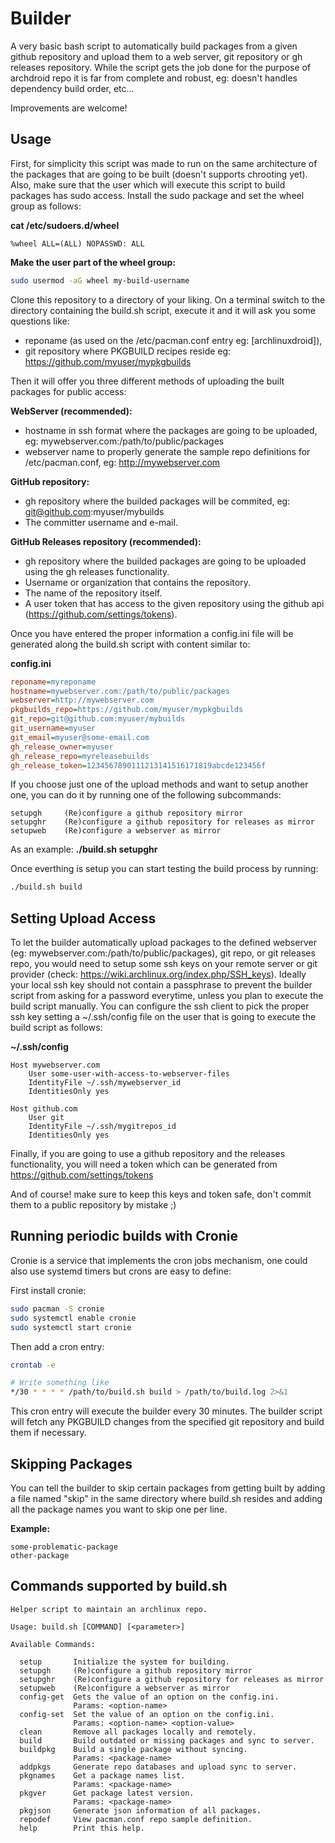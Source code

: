 # Builder

A very basic bash script to automatically build packages from
a given github repository and upload them to a web server, git
repository or gh releases repository. While the script gets the job
done for the purpose of archdroid repo it is far from complete and
robust, eg: doesn't handles dependency build order, etc...

Improvements are welcome!

## Usage

First, for simplicity this script was made to run on the same
architecture of the packages that are going to be built (doesn't
supports chrooting yet). Also, make sure that the user which will
execute this script to build packages has sudo access. Install the
sudo package and set the wheel group as follows:

**cat /etc/sudoers.d/wheel**
```
%wheel ALL=(ALL) NOPASSWD: ALL
```

**Make the user part of the wheel group:**
```sh
sudo usermod -aG wheel my-build-username
```

Clone this repository to a directory of your liking.
On a terminal switch to the directory containing the build.sh script,
execute it and it will ask you some questions like:

* reponame (as used on the /etc/pacman.conf entry eg: [archlinuxdroid]),
* git repository where PKGBUILD recipes reside eg:
  https://github.com/myuser/mypkgbuilds

Then it will offer you three different methods of uploading the built
packages for public access:

**WebServer (recommended):**
* hostname in ssh format where the packages are going to be
  uploaded, eg: mywebserver.com:/path/to/public/packages
* webserver name to properly generate the sample repo definitions for
  /etc/pacman.conf, eg: http://mywebserver.com

**GitHub repository:**
* gh repository where the builded packages will be commited, eg:
  git@github.com:myuser/mybuilds
* The committer username and e-mail.

**GitHub Releases repository (recommended):**
* gh repository where the builded packages are going to be
  uploaded using the gh releases functionality.
* Username or organization that contains the repository.
* The name of the repository itself.
* A user token that has access to the given repository using the
  github api (https://github.com/settings/tokens).

Once you have entered the proper information a config.ini file will be
generated along the build.sh script with content similar to:

**config.ini**
```ini
reponame=myreponame
hostname=mywebserver.com:/path/to/public/packages
webserver=http://mywebserver.com
pkgbuilds_repo=https://github.com/myuser/mypkgbuilds
git_repo=git@github.com:myuser/mybuilds
git_username=myuser
git_email=myuser@some-email.com
gh_release_owner=myuser
gh_release_repo=myreleasebuilds
gh_release_token=1234567890111213141516171819abcde123456f
```

If you choose just one of the upload methods and want to setup another
one, you can do it by running one of the following subcommands:

```
setupgh     (Re)configure a github repository mirror
setupghr    (Re)configure a github repository for releases as mirror
setupweb    (Re)configure a webserver as mirror
```

As an example: **./build.sh setupghr**

Once everthing is setup you can start testing the build process by
running:

```sh
./build.sh build
```

## Setting Upload Access

To let the builder automatically upload packages to the defined
webserver (eg: mywebserver.com:/path/to/public/packages), git repo,
or git releases repo,  you would need to setup some ssh keys on your
remote server or git provider (check: https://wiki.archlinux.org/index.php/SSH_keys).
Ideally your local ssh key should not contain a passphrase to prevent
the builder script from asking for a password everytime, unless you
plan to execute the build script manually. You can configure the ssh
client to pick the proper ssh key setting a ~/.ssh/config file on the
user that is going to execute the build script as follows:

**~/.ssh/config**
```
Host mywebserver.com
    User some-user-with-access-to-webserver-files
    IdentityFile ~/.ssh/mywebserver_id
    IdentitiesOnly yes

Host github.com
    User git
    IdentityFile ~/.ssh/mygitrepos_id
    IdentitiesOnly yes
```

Finally, if you are going to use a github repository and the releases
functionality, you will need a token which can be generated from
https://github.com/settings/tokens

And of course! make sure to keep this keys and token safe, don't
commit them to a public repository by mistake ;)

## Running periodic builds with Cronie

Cronie is a service that implements the cron jobs mechanism, one could
also use systemd timers but crons are easy to define:

First install cronie:
```sh
sudo pacman -S cronie
sudo systemctl enable cronie
sudo systemctl start cronie
```

Then add a cron entry:
```sh
crontab -e

# Write something like
*/30 * * * * /path/to/build.sh build > /path/to/build.log 2>&1
```

This cron entry will execute the builder every 30 minutes. The builder
script will fetch any PKGBUILD changes from the specified git repository
and build them if necessary.

## Skipping Packages

You can tell the builder to skip certain packages from getting built
by adding a file named "skip" in the same directory where build.sh
resides  and adding all the package names you want to skip one per line.

**Example:**
```
some-problematic-package
other-package
```

## Commands supported by build.sh

```
Helper script to maintain an archlinux repo.

Usage: build.sh [COMMAND] [<parameter>]

Available Commands:

  setup       Initialize the system for building.
  setupgh     (Re)configure a github repository mirror
  setupghr    (Re)configure a github repository for releases as mirror
  setupweb    (Re)configure a webserver as mirror
  config-get  Gets the value of an option on the config.ini.
              Params: <option-name>
  config-set  Set the value of an option on the config.ini.
              Params: <option-name> <option-value>
  clean       Remove all packages locally and remotely.
  build       Build outdated or missing packages and sync to server.
  buildpkg    Build a single package without syncing.
              Params: <package-name>
  addpkgs     Generate repo databases and upload sync to server.
  pkgnames    Get a package names list.
              Params: <package-name>
  pkgver      Get package latest version.
              Params: <package-name>
  pkgjson     Generate json information of all packages.
  repodef     View pacman.conf repo sample definition.
  help        Print this help.
```
